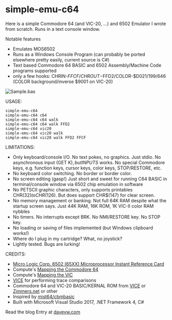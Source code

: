 # simple-emu-c64 #
Here is a simple Commodore 64 (and VIC-20, ...) and 6502 Emulator I wrote from scratch.  Runs in a text console window.

Notable features

* Emulates MOS6502
* Runs as a Windows Console Program (can probably be ported elsewhere pretty easily, current source is C#)
* Text based Commodore 64 BASIC and 6502 Assembly/Machine Code programs supported
* only a few hooks: CHRIN-$FFCF/CHROUT-$FFD2/COLOR-$D021/199/646 (COLOR background/inverse $9001 on VIC-20)

![Sample.bas](https://github.com/davervw/simple-emu-c64/raw/master/Sample.png)

USAGE:

    simple-emu-c64
    simple-emu-c64 c64
	simple-emu-c64 c64 walk
	simple-emu-c64 c64 walk FFD2
    simple-emu-c64 vic20
    simple-emu-c64 vic20 walk
    simple-emu-c64 vic20 walk FFD2 FFCF

LIMITATIONS:

* Only keyboard/console I/O.  No text pokes, no graphics.  Just stdio.  No asynchronous input (GET K$), but INPUT S$ works.  No special Commodore keys, e.g. function keys, cursor keys, color keys, STOP/RESTORE, etc.
* No keyboard color switching.  No border or border color.
* No screen editing (gasp!) Just short and sweet for running C64 BASIC in terminal/console window via 6502 chip emulation in software
* No PETSCII graphic characters, only supports printables CHR$(32) to CHR$(126).  But does support CHR$(147) for clear screen.
* No memory management or banking.  Not full 64K RAM despite what the startup screen says.
   Just 44K RAM, 16K ROM, 1K VIC-II color RAM nybbles
* No timers.  No interrupts except BRK.  No NMI/RESTORE key.  No STOP key.
* No loading or saving of files implemented (but Windows clipboard works!)
* Where do I plug in my cartridge?  What, no joystick?
* Lightly tested.  Bugs are lurking! 

CREDITS:

* [Micro Logic Corp. 6502 (65XX) Microprocessor Instant Reference Card](https://archive.org/details/6502MicroprocessorInstantReferenceCard)
* Compute's [Mapping the Commodore 64](https://archive.org/details/Compute_s_Mapping_the_Commodore_64)
* Compute's [Mapping the VIC](https://archive.org/details/COMPUTEs_Mapping_the_VIC_1984_COMPUTE_Publications)
* [VICE](https://vice-emu.sourceforge.io/) for performing trace comparisons 
* Commodore 64 and VIC-20 BASIC/KERNAL ROM from [VICE](https://vice-emu.sourceforge.io/) or [Zimmers.net](http://www.zimmers.net/anonftp/pub/cbm/firmware/computers/c64/) or other
* Inspired by [mist64/cbmbasic](https://github.com/mist64/cbmbasic)
* Built with Microsoft Visual Studio 2017, .NET Framework 4, C#

Read the blog Entry at [davevw.com](https://techwithdave.davevw.com/2020/03/simple-emu-c64.html)